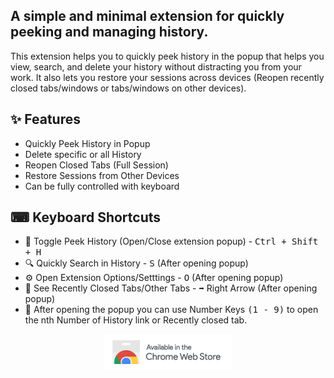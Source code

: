 ## A simple and minimal extension for quickly peeking and managing history.

This extension helps you to quickly peek history in the popup that helps you view, search, and delete your history without distracting you from your work. It also lets you restore your sessions across devices (Reopen recently closed tabs/windows or tabs/windows on other devices).

## ✨ Features

- Quickly Peek History in Popup
- Delete specific or all History
- Reopen Closed Tabs (Full Session)
- Restore Sessions from Other Devices
- Can be fully controlled with keyboard

## ⌨ Keyboard Shortcuts

- 🔵 Toggle Peek History (Open/Close extension popup) - <kbd>Ctrl + Shift + H</kbd>
- 🔍 Quickly Search in History - <kbd>S</kbd> (After opening popup)
- ⚙️ Open Extension Options/Setttings - <kbd>O</kbd> (After opening popup)
- 📑 See Recently Closed Tabs/Other Tabs - <kbd>➡️</kbd> Right Arrow (After opening popup)
- 🔢 After opening the popup you can use Number Keys <kbd>(1 - 9)</kbd> to open the nth Number of History link or Recently closed tab.

<p align="center">
  <a href="https://chrome.google.com/webstore/detail/peek-history/gknodemjjckmkncijnedcpogffimkmbm">
  <img src="./chromewebstore.png" alt="Chrome Web Store" height="58" width="206">
  </a>
</p>
